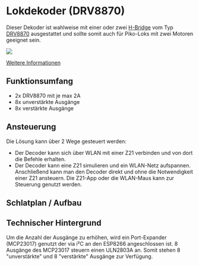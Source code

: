 # Lokdekoder (DRV8870)

Dieser Dekoder ist wahlweise mit einer oder zwei [H-Bridge](/Erklärungen/H-Bridge.md) vom Typ [DRV8870](http://www.ti.com/product/DRV8870) ausgestattet und sollte somit auch für Piko-Loks mit zwei Motoren geeignet sein.

![](/img/Lokdekoder_DRV8870.jpg)

[Weitere Informationen](http://gartenbahn-45-mm.phpbb8.de/allgemein-f29/lok-akku-und-wlan-nahtlose-z21-integration-t8336-15.html#p105953)



## Funktionsumfang

* 2x DRV8870 mit je max 2A
* 8x unverstärkte Ausgänge
* 8x verstärkte Ausgänge


## Ansteuerung

Die Lösung kann über 2 Wege gesteuert werden:

* Der Decoder kann sich über WLAN mit einer Z21 verbinden und von dort die Befehle erhalten.
* Der Decoder kann eine Z21 simulieren und ein WLAN-Netz aufspannen.
   Anschließend kann man den Decoder direkt und ohne die Notwendigkeit einer Z21 ansteuern. Die Z21-App oder die WLAN-Maus kann zur Steuerung genutzt werden.

## Schlatplan / Aufbau
 
## Technischer Hintergrund

Um die Anzahl der Ausgänge zu erhöhen, wird ein Port-Expander (MCP23017) genutzt der via i²C an den ESP8266 angeschlossen ist. 8 Ausgänge des MCP23017 steuern einen ULN2803A an. Somit stehen 8 "unverstärkte" und 8 "verstärkte" Ausgänge zur Verfügung.
